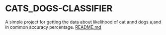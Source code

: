 # CATS_DOGS-CLASSIFIER
A simple project for getting the data about likelihood of cat annd dogs a,and in common accuracy percentage.
[README.md](https://github.com/Himanshuraj08/CATS_DOGS-CLASSIFIER/files/14230126/README.md)
